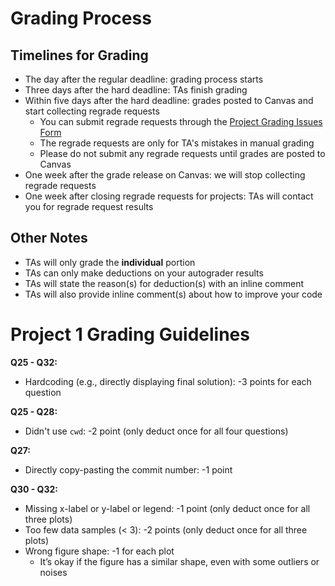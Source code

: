 # Grading Process

## Timelines for Grading 
* The day after the regular deadline: grading process starts
* Three days after the hard deadline: TAs finish grading
* Within five days after the hard deadline: grades posted to Canvas and start collecting regrade requests
    * You can submit regrade requests through the [Project Grading Issues Form](https://forms.gle/G17TFSLdsB51m2r2A) 
    * The regrade requests are only for TA's mistakes in manual grading 
    * Please do not submit any regrade requests until grades are posted to Canvas 
* One week after the grade release on Canvas: we will stop collecting regrade requests
* One week after closing regrade requests for projects: TAs will contact you for regrade request results

## Other Notes
* TAs will only grade the **individual** portion 
* TAs can only make deductions on your autograder results
* TAs will state the reason(s) for deduction(s) with an inline comment
* TAs will also provide inline comment(s) about how to improve your code

# Project 1 Grading Guidelines
**Q25 - Q32:**
* Hardcoding (e.g., directly displaying final solution): -3 points for each question

**Q25 - Q28:**
* Didn't use `cwd`: -2 point (only deduct once for all four questions)

**Q27:**
* Directly copy-pasting the commit number: -1 point

**Q30 - Q32:**
* Missing x-label or y-label or legend: -1 point (only deduct once for all three plots)
* Too few data samples (< 3): -2 points (only deduct once for all three plots)
* Wrong figure shape: -1 for each plot
    * It’s okay if the figure has a similar shape, even with some outliers or noises
